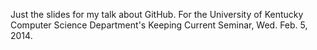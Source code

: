 Just the slides for my talk about GitHub. For the University of
Kentucky Computer Science Department's Keeping Current Seminar, Wed. Feb. 5, 2014.
